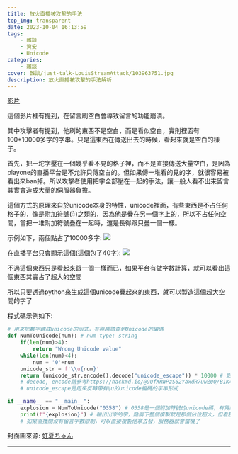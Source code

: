 ```yaml
---
title: 放火直播被攻擊的手法
top_img: transparent
date: 2023-10-04 16:13:59
tags:
    - 雜談
    - 資安
    - Unicode
categories:
    - 雜談
cover: 雜談/just-talk-LouisStreamAttack/103963751.jpg
description: 放火直播被攻擊的手法解析
---
```


[影片](https://www.youtube.com/watch?v=gKD3tSSlta0)

這個影片裡有提到，在留言刷空白會導致留言的功能崩潰。

其中攻擊者有提到，他刷的東西不是空白，而是看似空白，實則裡面有100*10000多字的字串。只是這東西在傳送出去的時候，看起來就是空白的樣子。

首先，把一坨字壓在一個幾乎看不見的格子裡，而不是直接傳送大量空白，是因為playone的直播平台是不允許只傳空白的。但如果傳一堆看的見的字，就很容易被看出來ban掉。所以攻擊者使用把字全部壓在一起的手法，讓一般人看不出來留言其實會造成大量的伺服器負擔。

這個方式的原理來自於unicode本身的特性，unicode裡面，有些東西是不占任何格子的，像是[附加符號](https://zh.wikipedia.org/zh-tw/%E7%B5%84%E5%90%88%E9%99%84%E5%8A%A0%E7%AC%A6%E8%99%9F)(◌̀)之類的，因為他是疊在另一個字上的，所以不占任何空間，當把一堆附加符號疊在一起時，還是長得跟只疊一個一樣。

示例如下，兩個點占了10000多字:
![](/雜談/just-talk-LouisStreamAttack/word_num_cal.png)

在直播平台只會顯示這個(這個包了40字):
![](/雜談/just-talk-LouisStreamAttack/attack_picture.png)

不過這個東西只是看起來跟一個一樣而已，如果平台有做字數計算，就可以看出這個東西其實占了超大的空間

所以只要透過python來生成這個unicode疊起來的東西，就可以製造這個超大空間的字了

程式碼示例如下:
```python
# 用來把數字轉成unicode的函式，有興趣請查到Unicode的編碼
def NumToUnicode(num): # num type: string 
    if(len(num)>4):
        return "Wrong Unicode value"
    while(len(num)<4):
        num = '0'+num
    unicode_str = f'\\u{num}'
    return (unicode_str.encode().decode("unicode_escape")) * 10000 # 影片中攻擊者用更大的數字，這裡只用1萬示範
    # decode, encode請參考https://hackmd.io/@9UfXRWPzS62YaxdR7uwZ0Q/B1K4TRr16
    # unicode_escape是用來反轉帶有\u的unicode編碼的字串形式

if __name__ == "__main__":
    explosion = NumToUnicode("0358") # 0358是一個附加符號的unicode碼，有興趣請自己查表
    print(f"{explosion}") # 輸出出來的字，點兩下整個複製就是那個佔位超大，但看起來只有一個的字
    # 如果直播間沒有留言字數限制，可以直接複製他拿去發，服務器就會當機了
```

封面圖來源: [虹夏ちゃん](https://www.pixiv.net/artworks/103963751)


---


